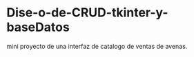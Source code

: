 # Dise-o-de-CRUD-tkinter-y-baseDatos
mini proyecto de una interfaz de catalogo de ventas de avenas.
